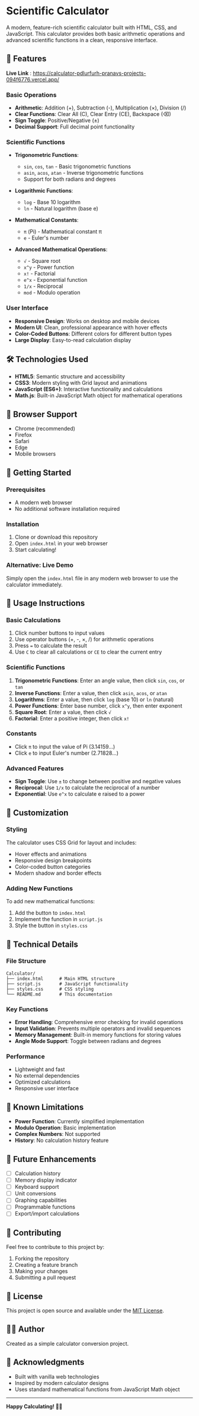 # Scientific Calculator

A modern, feature-rich scientific calculator built with HTML, CSS, and JavaScript. This calculator provides both basic arithmetic operations and advanced scientific functions in a clean, responsive interface.

## 🚀 Features
**Live Link** : https://calculator-pdlurfurh-pranavs-projects-094f6776.vercel.app/

### Basic Operations
- **Arithmetic**: Addition (+), Subtraction (-), Multiplication (×), Division (/)
- **Clear Functions**: Clear All (C), Clear Entry (CE), Backspace (⌫)
- **Sign Toggle**: Positive/Negative (±)
- **Decimal Support**: Full decimal point functionality

### Scientific Functions
- **Trigonometric Functions**:
  - `sin`, `cos`, `tan` - Basic trigonometric functions
  - `asin`, `acos`, `atan` - Inverse trigonometric functions
  - Support for both radians and degrees

- **Logarithmic Functions**:
  - `log` - Base 10 logarithm
  - `ln` - Natural logarithm (base e)

- **Mathematical Constants**:
  - `π` (Pi) - Mathematical constant π
  - `e` - Euler's number

- **Advanced Mathematical Operations**:
  - `√` - Square root
  - `x^y` - Power function
  - `x!` - Factorial
  - `e^x` - Exponential function
  - `1/x` - Reciprocal
  - `mod` - Modulo operation

### User Interface
- **Responsive Design**: Works on desktop and mobile devices
- **Modern UI**: Clean, professional appearance with hover effects
- **Color-Coded Buttons**: Different colors for different button types
- **Large Display**: Easy-to-read calculation display

## 🛠️ Technologies Used

- **HTML5**: Semantic structure and accessibility
- **CSS3**: Modern styling with Grid layout and animations
- **JavaScript (ES6+)**: Interactive functionality and calculations
- **Math.js**: Built-in JavaScript Math object for mathematical operations

## 📱 Browser Support

- Chrome (recommended)
- Firefox
- Safari
- Edge
- Mobile browsers

## 🚀 Getting Started

### Prerequisites
- A modern web browser
- No additional software installation required

### Installation
1. Clone or download this repository
2. Open `index.html` in your web browser
3. Start calculating!

### Alternative: Live Demo
Simply open the `index.html` file in any modern web browser to use the calculator immediately.

## 📖 Usage Instructions

### Basic Calculations
1. Click number buttons to input values
2. Use operator buttons (+, -, ×, /) for arithmetic operations
3. Press `=` to calculate the result
4. Use `C` to clear all calculations or `CE` to clear the current entry

### Scientific Functions
1. **Trigonometric Functions**: Enter an angle value, then click `sin`, `cos`, or `tan`
2. **Inverse Functions**: Enter a value, then click `asin`, `acos`, or `atan`
3. **Logarithms**: Enter a value, then click `log` (base 10) or `ln` (natural)
4. **Power Functions**: Enter base number, click `x^y`, then enter exponent
5. **Square Root**: Enter a value, then click `√`
6. **Factorial**: Enter a positive integer, then click `x!`

### Constants
- Click `π` to input the value of Pi (3.14159...)
- Click `e` to input Euler's number (2.71828...)

### Advanced Features
- **Sign Toggle**: Use `±` to change between positive and negative values
- **Reciprocal**: Use `1/x` to calculate the reciprocal of a number
- **Exponential**: Use `e^x` to calculate e raised to a power

## 🎨 Customization

### Styling
The calculator uses CSS Grid for layout and includes:
- Hover effects and animations
- Responsive design breakpoints
- Color-coded button categories
- Modern shadow and border effects

### Adding New Functions
To add new mathematical functions:
1. Add the button to `index.html`
2. Implement the function in `script.js`
3. Style the button in `styles.css`

## 🔧 Technical Details

### File Structure
```
Calculator/
├── index.html      # Main HTML structure
├── script.js       # JavaScript functionality
├── styles.css      # CSS styling
└── README.md       # This documentation
```

### Key Functions
- **Error Handling**: Comprehensive error checking for invalid operations
- **Input Validation**: Prevents multiple operators and invalid sequences
- **Memory Management**: Built-in memory functions for storing values
- **Angle Mode Support**: Toggle between radians and degrees

### Performance
- Lightweight and fast
- No external dependencies
- Optimized calculations
- Responsive user interface

## 🐛 Known Limitations

- **Power Function**: Currently simplified implementation
- **Modulo Operation**: Basic implementation
- **Complex Numbers**: Not supported
- **History**: No calculation history feature

## 🔮 Future Enhancements

- [ ] Calculation history
- [ ] Memory display indicator
- [ ] Keyboard support
- [ ] Unit conversions
- [ ] Graphing capabilities
- [ ] Programmable functions
- [ ] Export/import calculations

## 🤝 Contributing

Feel free to contribute to this project by:
1. Forking the repository
2. Creating a feature branch
3. Making your changes
4. Submitting a pull request

## 📄 License

This project is open source and available under the [MIT License](LICENSE).

## 👨‍💻 Author

Created as a simple calculator conversion project.

## 🙏 Acknowledgments

- Built with vanilla web technologies
- Inspired by modern calculator designs
- Uses standard mathematical functions from JavaScript Math object

---

**Happy Calculating! 🧮✨** 
